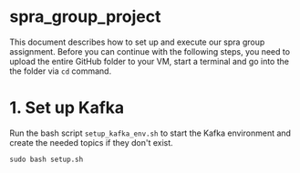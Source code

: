 # spra_group_project
This document describes how to set up and execute our spra group assignment.
Before you can continue with the following steps, you need to upload the entire GitHub folder to your VM, start a terminal and go into the the folder via `cd` command.

# 1. Set up Kafka
Run the bash script `setup_kafka_env.sh` to start the Kafka environment and create the needed topics if they don't exist.
```shell
sudo bash setup.sh
```